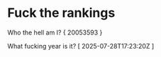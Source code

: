 # Fuck the rankings

Who the hell am I?
{ 20053593 }

What fucking year is it?
[ 2025-07-28T17:23:20Z ]
